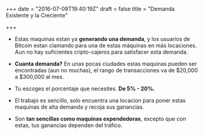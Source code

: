 +++
date = "2016-07-09T19:40:19Z"
draft = false
title = "Demanda Existente y la Creciente"

+++

- Estas maquinas estan ya **generando una demanda**, y los usuarios de Bitcoin estan clamando para una de estas máquinas en más locaciones. Aun no hay suficientes cripto-cajeros para satisfacer esta demanda. 

- **Cuanta demanda?** En unas pocas ciudades estas maquinas pueden ser encontradas (aun no muchas), el rango de transacciones va de $20,000 a $300,000 al mes. 

- Tu escoges el porcentaje que necesites. **De 5% - 20%.**

- El trabajo es sencillo, solo encuentra una locacion para poner estas maquinas de alta demanda y recoja sus ganancias.

- Son **tan sencillas como maquinas expendedoras**, excepto que con estas, tus ganancias dependen del tráfico.
